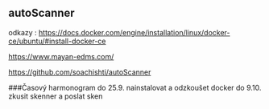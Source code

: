 ## autoScanner
odkazy : 
https://docs.docker.com/engine/installation/linux/docker-ce/ubuntu/#install-docker-ce

https://www.mayan-edms.com/

https://github.com/soachishti/autoScanner





###Časový harmonogram
do 25.9. nainstalovat a odzkoušet docker 
do 9.10. zkusit skenner a poslat sken 
